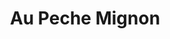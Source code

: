 ---
layout: info
type: Standard
title: Au Peche Mignon
section: café
logo: placeholder
phone: "27271"
ratings:
email: aupechemignon@vanuatu.com.vu
address:
description: For a taste of real French pastries.
---